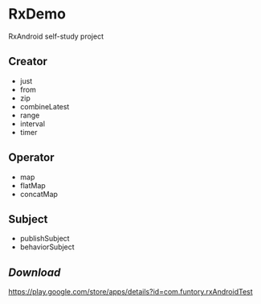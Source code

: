 # RxDemo  
RxAndroid self-study project
## Creator
* just
* from
* zip
* combineLatest
* range
* interval
* timer

## Operator
* map
* flatMap
* concatMap

## Subject
* publishSubject
* behaviorSubject

## *Download*
https://play.google.com/store/apps/details?id=com.funtory.rxAndroidTest
